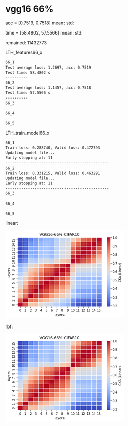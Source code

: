# vgg16 66%
acc = [0.7519, 0.7518] mean: std:

time = [58.4802, 57.5566] mean: std:

remained: 11432773

LTH_features66_x
```
66_1
Test average loss: 1.2697, acc: 0.7519
Test time: 58.4802 s
----------
66_2
Test average loss: 1.1457, acc: 0.7518
Test time: 57.5566 s
----------
66_3

66_4

66_5

```

LTH_train_model66_x
```
66_1
Train loss: 0.288740, Valid loss: 0.472793
Updating model file...
Early stopping at: 11
----------------------------------------------
66_2
Train loss: 0.331215, Valid loss: 0.463291
Updating model file...
Early stopping at: 11
----------------------------------------------
66_3

66_4

66_5

```

linear:

![lth66linear](lth66linear.png)

rbf:

![lth66linear](lth66linear.png)
